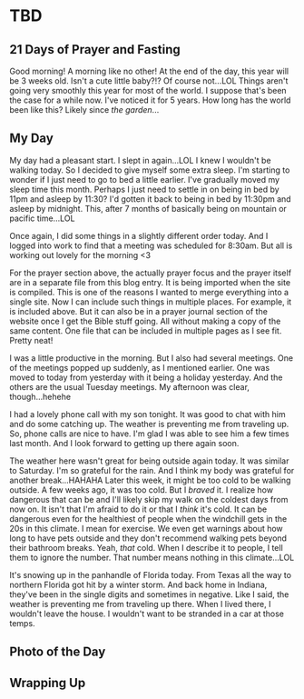 # TBD

## 21 Days of Prayer and Fasting

Good morning! A morning like no other! At the end of the day, this year will be 3 weeks old. Isn't a cute little baby?!? Of course not...LOL Things aren't going very smoothly this year for most of the world. I suppose that's been the case for a while now. I've noticed it for 5 years. How long has the world been like this? Likely since *the garden*...

<!--@include: ../../../bible/prayer/journal/2025/01/21_21-days.md{3,}-->

## My Day

My day had a pleasant start. I slept in again...LOL I knew I wouldn't be walking today. So I decided to give myself some extra sleep. I'm starting to wonder if I just need to go to bed a little earlier. I've gradually moved my sleep time this month. Perhaps I just need to settle in on being in bed by 11pm and asleep by 11:30? I'd gotten it back to being in bed by 11:30pm and asleep by midnight. This, after 7 months of basically being on mountain or pacific time...LOL

Once again, I did some things in a slightly different order today. And I logged into work to find that a meeting was scheduled for 8:30am. But all is working out lovely for the morning <3

For the prayer section above, the actually prayer focus and the prayer itself are in a separate file from this blog entry. It is being imported when the site is compiled. This is one of the reasons I wanted to merge everything into a single site. Now I can include such things in multiple places. For example, it is included above. But it can also be in a prayer journal section of the website once I get the Bible stuff going. All without making a copy of the same content. One file that can be included in multiple pages as I see fit. Pretty neat!

I was a little productive in the morning. But I also had several meetings. One of the meetings popped up suddenly, as I mentioned earlier. One was moved to today from yesterday with it being a holiday yesterday. And the others are the usual Tuesday meetings. My afternoon was clear, though...hehehe

I had a lovely phone call with my son tonight. It was good to chat with him and do some catching up. The weather is preventing me from traveling up. So, phone calls are nice to have. I'm glad I was able to see him a few times last month. And I look forward to getting up there again soon.

The weather here wasn't great for being outside again today. It was similar to Saturday. I'm so grateful for the rain. And I think my body was grateful for another break...HAHAHA Later this week, it might be too cold to be walking outside. A few weeks ago, it was too cold. But I *braved* it. I realize how dangerous that can be and I'll likely skip my walk on the coldest days from now on. It isn't that I'm afraid to do it or that I *think* it's cold. It can be dangerous even for the healthiest of people when the windchill gets in the 20s in this climate. I mean for exercise. We even get warnings about how long to have pets outside and they don't recommend walking pets beyond their bathroom breaks. Yeah, *that* cold. When I describe it to people, I tell them to ignore the number. That number means nothing in this climate...LOL

It's snowing up in the panhandle of Florida today. From Texas all the way to northern Florida got hit by a winter storm. And back home in Indiana, they've been in the single digits and sometimes in negative. Like I said, the weather is preventing me from traveling up there. When I lived there, I wouldn't leave the house. I wouldn't want to be stranded in a car at those temps.

## Photo of the Day

<!--@include: ../../../photos/photo-a-day/2025/01/21.md{3,}-->

## Wrapping Up

